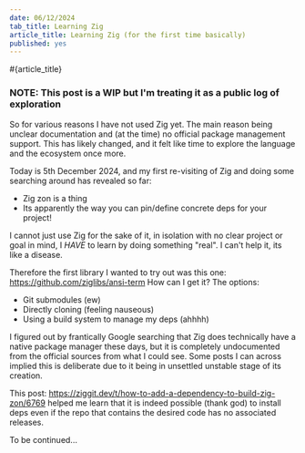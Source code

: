 ```yaml
---
date: 06/12/2024
tab_title: Learning Zig
article_title: Learning Zig (for the first time basically)
published: yes
---
```

#{article_title}

### NOTE: This post is a WIP but I'm treating it as a public log of exploration

So for various reasons I have not used Zig yet. The main reason being unclear documentation and (at the time) no official package management support. This has likely changed, and it felt like time to explore the language and the ecosystem once more.

Today is 5th December 2024, and my first re-visiting of Zig and doing some searching around has revealed so far:

- Zig zon is a thing
- Its apparently the way you can pin/define concrete deps for your project!

I cannot just use Zig for the sake of it, in isolation with no clear project or goal in mind, I _HAVE_ to learn by doing something "real". I can't help it, its like a disease.

Therefore the first library I wanted to try out was this one:  https://github.com/ziglibs/ansi-term
How can I get it? The options:

- Git submodules (ew)
- Directly cloning (feeling nauseous)
- Using a build system to manage my deps (ahhhh)

I figured out by frantically Google searching that Zig does technically have a native package manager these days, but it is completely undocumented from the official sources from what I could see. Some posts I can across implied this is deliberate due to it being in unsettled unstable stage of its creation.

This post: https://ziggit.dev/t/how-to-add-a-dependency-to-build-zig-zon/6769 helped me learn that it is indeed possible (thank god) to install deps even if the repo that contains the desired code has no associated releases.

To be continued...
